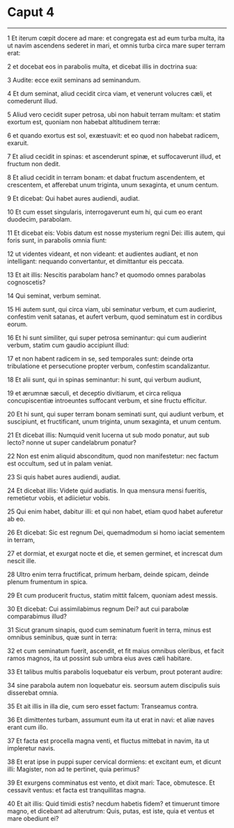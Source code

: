 # Caput 4

***

1 Et iterum cœpit docere ad mare: et congregata est ad eum turba multa, ita ut navim ascendens sederet in mari, et omnis turba circa mare super terram erat:

2 et docebat eos in parabolis multa, et dicebat illis in doctrina sua:

3 Audite: ecce exiit seminans ad seminandum.

4 Et dum seminat, aliud cecidit circa viam, et venerunt volucres cæli, et comederunt illud.

5 Aliud vero cecidit super petrosa, ubi non habuit terram multam: et statim exortum est, quoniam non habebat altitudinem terræ:

6 et quando exortus est sol, exæstuavit: et eo quod non habebat radicem, exaruit.

7 Et aliud cecidit in spinas: et ascenderunt spinæ, et suffocaverunt illud, et fructum non dedit.

8 Et aliud cecidit in terram bonam: et dabat fructum ascendentem, et crescentem, et afferebat unum triginta, unum sexaginta, et unum centum.

9 Et dicebat: Qui habet aures audiendi, audiat.

10 Et cum esset singularis, interrogaverunt eum hi, qui cum eo erant duodecim, parabolam.

11 Et dicebat eis: Vobis datum est nosse mysterium regni Dei: illis autem, qui foris sunt, in parabolis omnia fiunt:

12 ut videntes videant, et non videant: et audientes audiant, et non intelligant: nequando convertantur, et dimittantur eis peccata.

13 Et ait illis: Nescitis parabolam hanc? et quomodo omnes parabolas cognoscetis?

14 Qui seminat, verbum seminat.

15 Hi autem sunt, qui circa viam, ubi seminatur verbum, et cum audierint, confestim venit satanas, et aufert verbum, quod seminatum est in cordibus eorum.

16 Et hi sunt similiter, qui super petrosa seminantur: qui cum audierint verbum, statim cum gaudio accipiunt illud:

17 et non habent radicem in se, sed temporales sunt: deinde orta tribulatione et persecutione propter verbum, confestim scandalizantur.

18 Et alii sunt, qui in spinas seminantur: hi sunt, qui verbum audiunt,

19 et ærumnæ sæculi, et deceptio divitiarum, et circa reliqua concupiscentiæ introeuntes suffocant verbum, et sine fructu efficitur.

20 Et hi sunt, qui super terram bonam seminati sunt, qui audiunt verbum, et suscipiunt, et fructificant, unum triginta, unum sexaginta, et unum centum.

21 Et dicebat illis: Numquid venit lucerna ut sub modo ponatur, aut sub lecto? nonne ut super candelabrum ponatur?

22 Non est enim aliquid absconditum, quod non manifestetur: nec factum est occultum, sed ut in palam veniat.

23 Si quis habet aures audiendi, audiat.

24 Et dicebat illis: Videte quid audiatis. In qua mensura mensi fueritis, remetietur vobis, et adiicietur vobis.

25 Qui enim habet, dabitur illi: et qui non habet, etiam quod habet auferetur ab eo.

26 Et dicebat: Sic est regnum Dei, quemadmodum si homo iaciat sementem in terram,

27 et dormiat, et exurgat nocte et die, et semen germinet, et increscat dum nescit ille.

28 Ultro enim terra fructificat, primum herbam, deinde spicam, deinde plenum frumentum in spica.

29 Et cum producerit fructus, statim mittit falcem, quoniam adest messis.

30 Et dicebat: Cui assimilabimus regnum Dei? aut cui parabolæ comparabimus illud?

31 Sicut granum sinapis, quod cum seminatum fuerit in terra, minus est omnibus seminibus, quæ sunt in terra:

32 et cum seminatum fuerit, ascendit, et fit maius omnibus oleribus, et facit ramos magnos, ita ut possint sub umbra eius aves cæli habitare.

33 Et talibus multis parabolis loquebatur eis verbum, prout poterant audire:

34 sine parabola autem non loquebatur eis. seorsum autem discipulis suis disserebat omnia.

35 Et ait illis in illa die, cum sero esset factum: Transeamus contra.

36 Et dimittentes turbam, assumunt eum ita ut erat in navi: et aliæ naves erant cum illo.

37 Et facta est procella magna venti, et fluctus mittebat in navim, ita ut impleretur navis.

38 Et erat ipse in puppi super cervical dormiens: et excitant eum, et dicunt illi: Magister, non ad te pertinet, quia perimus?

39 Et exurgens comminatus est vento, et dixit mari: Tace, obmutesce. Et cessavit ventus: et facta est tranquillitas magna.

40 Et ait illis: Quid timidi estis? necdum habetis fidem? et timuerunt timore magno, et dicebant ad alterutrum: Quis, putas, est iste, quia et ventus et mare obediunt ei?

